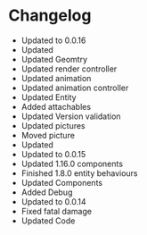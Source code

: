 # Changelog 
- Updated to 0.0.16
- Updated
- Updated Geomtry
- Updated render controller
- Updated animation
- Updated animation controller
- Updated Entity
- Added attachables
- Updated Version validation
- Updated pictures
- Moved picture
- Updated
- Updated to 0.0.15
- Updated 1.16.0 components
- Finished 1.8.0 entity behaviours
- Updated Components
- Added Debug
- Updated to 0.0.14
- Fixed fatal damage
- Updated Code